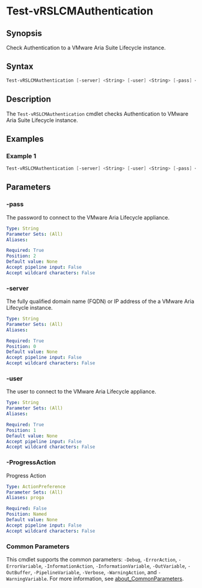 # Test-vRSLCMAuthentication

## Synopsis

Check Authentication to a VMware Aria Suite Lifecycle instance.

## Syntax

```powershell
Test-vRSLCMAuthentication [-server] <String> [-user] <String> [-pass] <String> [-ProgressAction <ActionPreference>] [<CommonParameters>]
```

## Description

The `Test-vRSLCMAuthentication` cmdlet checks Authentication to VMware Aria Suite Lifecycle instance.

## Examples

### Example 1

```powershell
Test-vRSLCMAuthentication [-server] <String> [-user] <String> [-pass] <String>
```

## Parameters

### -pass

The password to connect to the VMware Aria Lifecycle appliance.

```yaml
Type: String
Parameter Sets: (All)
Aliases:

Required: True
Position: 2
Default value: None
Accept pipeline input: False
Accept wildcard characters: False
```

### -server

The fully qualified domain name (FQDN) or IP address of the a VMware Aria Lifecycle instance.

```yaml
Type: String
Parameter Sets: (All)
Aliases:

Required: True
Position: 0
Default value: None
Accept pipeline input: False
Accept wildcard characters: False
```

### -user

The user to connect to the VMware Aria Lifecycle appliance.

```yaml
Type: String
Parameter Sets: (All)
Aliases:

Required: True
Position: 1
Default value: None
Accept pipeline input: False
Accept wildcard characters: False
```

### -ProgressAction

Progress Action

```yaml
Type: ActionPreference
Parameter Sets: (All)
Aliases: proga

Required: False
Position: Named
Default value: None
Accept pipeline input: False
Accept wildcard characters: False
```

### Common Parameters

This cmdlet supports the common parameters: `-Debug`, `-ErrorAction`, `-ErrorVariable`, `-InformationAction`, `-InformationVariable`, `-OutVariable`, `-OutBuffer`, `-PipelineVariable`, `-Verbose`, `-WarningAction`, and `-WarningVariable`. For more information, see [about_CommonParameters](http://go.microsoft.com/fwlink/?LinkID=113216).
